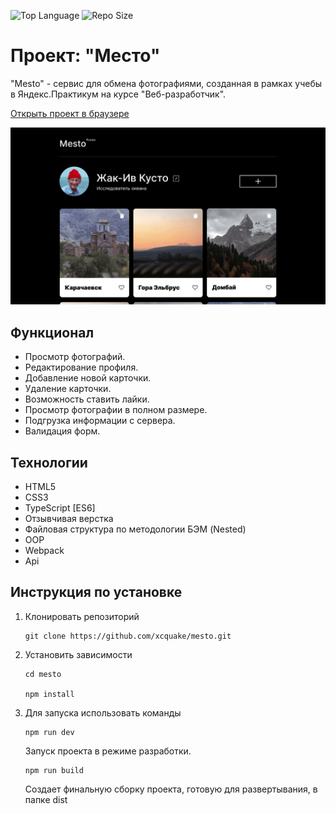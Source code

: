 ![Top Language](https://img.shields.io/github/languages/top/XcQuake/mesto?style=flat-square&logo=appveyor)
![Repo Size](https://img.shields.io/github/repo-size/XcQuake/mesto?style=flat-square&logo=appveyor)

# Проект: "Место"

"Mesto" - сервис для обмена фотографиями, созданная в рамках учебы в Яндекс.Практикум на курсе "Веб-разработчик".

[Открыть проект в браузере](https://xcquake.github.io/mesto/)

![screenshot](./src/images/mesto.png)

## Функционал

- Просмотр фотографий.
- Редактирование профиля.
- Добавление новой карточки.
- Удаление карточки.
- Возможность ставить лайки.
- Просмотр фотографии в полном размере.
- Подгрузка информации с сервера.
- Валидация форм.

## Технологии

- HTML5
- CSS3
- TypeScript [ES6]
- Отзывчивая верстка
- Файловая структура по методологии БЭМ (Nested)
- OOP
- Webpack
- Api

## Инструкция по установке

1.  Клонировать репозиторий

        git clone https://github.com/xcquake/mesto.git

2.  Установить зависимости

        cd mesto

        npm install

3.  Для запуска использовать команды

        npm run dev

    Запуск проекта в режиме разработки.

        npm run build

    Создает финальную сборку проекта, готовую для развертывания, в папке dist
